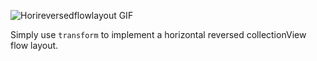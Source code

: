 ![Horireversedflowlayout GIF](https://media2.giphy.com/media/WU2MHu2aw66dWjEuKP/giphy.gif?cid=790b7611ba7bec2fda14f2e67c82fdf930157393fa828906&rid=giphy.gif&ct=g)

Simply use `transform` to implement a horizontal reversed collectionView flow layout.